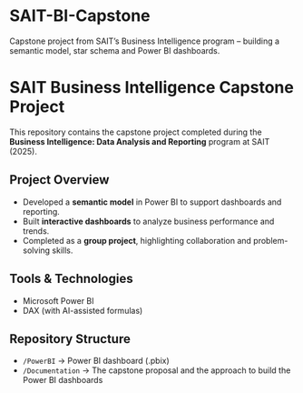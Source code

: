 # SAIT-BI-Capstone
Capstone project from SAIT’s Business Intelligence program – building a semantic model, star schema and Power BI dashboards.

# SAIT Business Intelligence Capstone Project
This repository contains the capstone project completed during the **Business Intelligence: Data Analysis and Reporting** program at SAIT (2025).

## Project Overview
- Developed a **semantic model** in Power BI to support dashboards and reporting.  
- Built **interactive dashboards** to analyze business performance and trends.   
- Completed as a **group project**, highlighting collaboration and problem-solving skills.  

## Tools & Technologies
- Microsoft Power BI  
- DAX (with AI-assisted formulas)  

## Repository Structure
- `/PowerBI` → Power BI dashboard (.pbix)  
- `/Documentation` → The capstone proposal and the approach to build the Power BI dashboards
